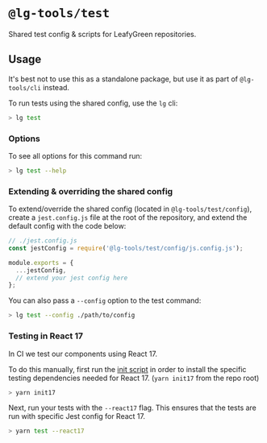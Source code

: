 # `@lg-tools/test`

Shared test config & scripts for LeafyGreen repositories.

## Usage

It's best not to use this as a standalone package, but use it as part of `@lg-tools/cli` instead.

To run tests using the shared config, use the `lg` cli:

```bash
> lg test
```

### Options

To see all options for this command run:

```bash
> lg test --help
```

### Extending & overriding the shared config

To extend/override the shared config (located in `@lg-tools/test/config`), create a `jest.config.js` file at the root of the repository, and extend the default config with the code below:

```js
// ./jest.config.js
const jestConfig = require('@lg-tools/test/config/js.config.js');

module.exports = {
  ...jestConfig,
  // extend your jest config here
};
```

You can also pass a `--config` option to the test command:

```bash
> lg test --config ./path/to/config
```

### Testing in React 17

In CI we test our components using React 17.

To do this manually, first run the [init script](./scripts/install-react17.ts) in order to install the specific testing dependencies needed for React 17. (`yarn init17` from the repo root)

```bash
> yarn init17
```

Next, run your tests with the `--react17` flag. This ensures that the tests are run with specific Jest config for React 17.

```bash
> yarn test --react17
```
